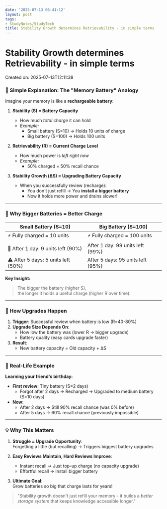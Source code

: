 ```yaml
---
date: '2025-07-13 06:41:12'
layout: post
tags:
- StudyNotes/StudyTech
title: Stability Growth determines Retrievability - in simple terms
---
```


# Stability Growth determines Retrievability - in simple terms
Created on: 2025-07-13T12:11:38

### 🌟 Simple Explanation: The "Memory Battery" Analogy

Imagine your memory is like a **rechargeable battery**:
1. **Stability (S) = Battery Capacity**  
   - How much *total charge* it can hold  
   - *Example:*  
     - Small battery (S=10) → Holds 10 units of charge  
     - Big battery (S=100) → Holds 100 units  

2. **Retrievability (R) = Current Charge Level**  
   - How much power is *left right now*  
   - *Example:*  
     - 50% charged = 50% recall chance  

3. **Stability Growth (ΔS) = Upgrading Battery Capacity**  
   - When you successfully review (recharge):  
     - You don't just refill → You **install a bigger battery**  
     - Now it holds more power and drains slower!  

---

### 🔋 Why Bigger Batteries = Better Charge
| **Small Battery** (S=10)       | **Big Battery** (S=100)         |  
|--------------------------------|---------------------------------|  
| ⚡ Fully charged = 10 units     | ⚡ Fully charged = 100 units     |  
| 🔋 After 1 day: 9 units left (90%) | After 1 day: 99 units left (99%) |  
| ⚠️ After 5 days: 5 units left (50%) | After 5 days: 95 units left (95%) |  

**Key Insight:**  
> The bigger the battery (higher S),  
> the longer it holds a useful charge (higher R over time).  

---

### 🔧 How Upgrades Happen
1. **Trigger**: Successful review when battery is low (R=40-80%)  
2. **Upgrade Size Depends On**:  
   - How low the battery was (lower R → bigger upgrade)  
   - Battery quality (easy cards upgrade faster)  
3. **Result**:  
   - New battery capacity = Old capacity + ΔS  

---

### 🌰 Real-Life Example
**Learning your friend's birthday:**  
- **First review**: Tiny battery (S=2 days)  
  - Forgot after 2 days → Recharged → Upgraded to medium battery (S=10 days)  
- **Now**:  
  - After 2 days → Still 90% recall chance (was 0% before)  
  - After 5 days → 60% recall chance (previously impossible)  

---

### 💡 Why This Matters  
1. **Struggle = Upgrade Opportunity**:  
   Forgetting a little (but recalling) → Triggers biggest battery upgrades  

2. **Easy Reviews Maintain, Hard Reviews Improve**:  
   - Instant recall → Just top-up charge (no capacity upgrade)  
   - Effortful recall → Install bigger battery  

3. **Ultimate Goal**:  
   Grow batteries so big that charge lasts for years!  

> "Stability growth doesn't just refill your memory - it builds a *better storage system* that keeps knowledge accessible longer."